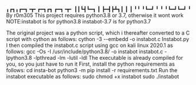╻┏┓╻┏━┓╺┳╸┏━┓┏┓ ┏━┓╺┳╸
┃┃┗┫┗━┓ ┃ ┣━┫┣┻┓┃ ┃ ┃
╹╹ ╹┗━┛ ╹ ╹ ╹┗━┛┗━┛ ╹ 
By r0m305
This project requires python3.8 or 3.7, otherwise it wont work
NOTE:instabot is for python3.8
      instabot-3.7 is for python3.7

The original project was a python script, which i thereafter converted to a C script with cython as follows:
  cython -3 --embedd -o instabot.c Instabot.py
I then compiled the instabot.c script using gcc on kali linux 2020.1 as follows:
  gcc -Os -I /usr/include/python3.8/ -o instabot instabot.c -lpython3.8 -lpthread -lm -lutil -ldl
The executable is already compiled for you, so you just have to run it
First, install the python requirements as follows:
  cd insta-bot
  python3 -m pip install -r requirements.txt
Run the instabot executable as follows:
  sudo chmod +x instabot
  sudo ./instabot
